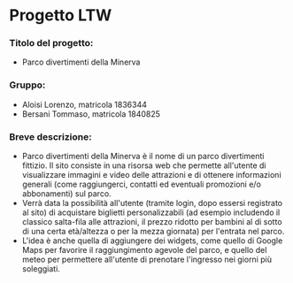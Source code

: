 # Progetto LTW

### Titolo del progetto:
* Parco divertimenti della Minerva

### Gruppo:
* Aloisi Lorenzo, matricola 1836344
* Bersani Tommaso, matricola 1840825

### Breve descrizione: 
* Parco divertimenti della Minerva è il nome di un parco divertimenti fittizio. Il sito consiste in una risorsa web che permette all'utente di visualizzare immagini e video delle attrazioni e di ottenere informazioni generali (come raggiungerci, contatti ed eventuali promozioni e/o abbonamenti) sul parco.  
* Verrà data la possibilità all'utente (tramite login, dopo essersi registrato al sito) di acquistare biglietti personalizzabili (ad esempio includendo il classico salta-fila alle attrazioni, il prezzo ridotto per bambini al di sotto di una certa età/altezza o per la mezza giornata) per l'entrata nel parco.  
* L'idea è anche quella di aggiungere dei widgets, come quello di Google Maps per favorire il raggiungimento agevole del parco, e quello del meteo per permettere all'utente di prenotare l'ingresso nei giorni più soleggiati.  
